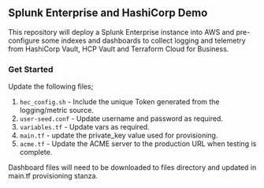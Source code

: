 ## Splunk Enterprise and HashiCorp Demo

This repository will deploy a Splunk Enterprise instance into AWS and pre-configure some indexes and dashboards to collect logging and telemetry from HashiCorp Vault, HCP Vault and Terraform Cloud for Business.

### Get Started
Update the following files;
1. `hec_config.sh` - Include the unique Token generated from the logging/metric source.
2. `user-seed.conf` - Update username and password as required.
3. `variables.tf` - Update vars as required.
4. `main.tf` - update the private_key value used for provisioning.  
5. `acme.tf` - Update the ACME server to the production URL when testing is complete.

Dashboard files will need to be downloaded to files directory and updated in main.tf provisioning stanza.
